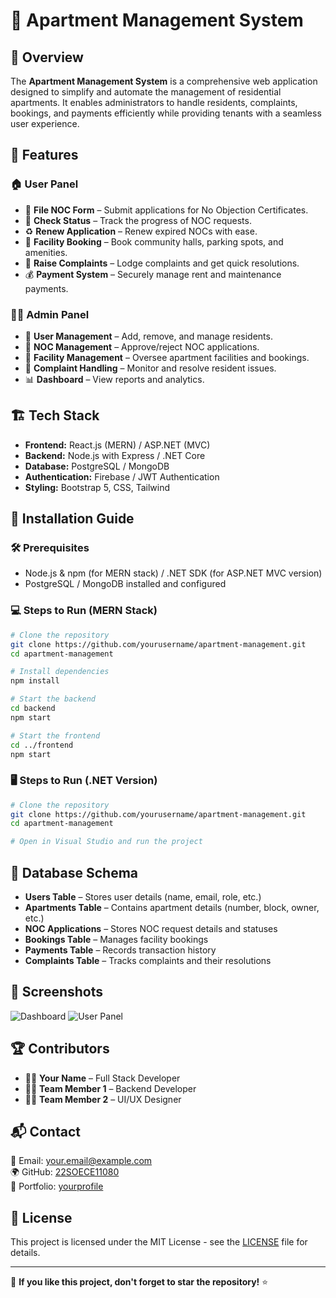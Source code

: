 # 🏢 Apartment Management System

## 📌 Overview
The **Apartment Management System** is a comprehensive web application designed to simplify and automate the management of residential apartments. It enables administrators to handle residents, complaints, bookings, and payments efficiently while providing tenants with a seamless user experience.

## 🚀 Features
### 🏠 User Panel
- 📄 **File NOC Form** – Submit applications for No Objection Certificates.
- 🔎 **Check Status** – Track the progress of NOC requests.
- ♻️ **Renew Application** – Renew expired NOCs with ease.
- 🛒 **Facility Booking** – Book community halls, parking spots, and amenities.
- 📢 **Raise Complaints** – Lodge complaints and get quick resolutions.
- 💰 **Payment System** – Securely manage rent and maintenance payments.

### 👨‍💼 Admin Panel
- 👥 **User Management** – Add, remove, and manage residents.
- 📂 **NOC Management** – Approve/reject NOC applications.
- 🏢 **Facility Management** – Oversee apartment facilities and bookings.
- 🚨 **Complaint Handling** – Monitor and resolve resident issues.
- 📊 **Dashboard** – View reports and analytics.

## 🏗️ Tech Stack
- **Frontend:** React.js (MERN) / ASP.NET (MVC)
- **Backend:** Node.js with Express / .NET Core
- **Database:** PostgreSQL / MongoDB
- **Authentication:** Firebase / JWT Authentication
- **Styling:** Bootstrap 5, CSS, Tailwind

## 🔧 Installation Guide
### 🛠 Prerequisites
- Node.js & npm (for MERN stack) / .NET SDK (for ASP.NET MVC version)
- PostgreSQL / MongoDB installed and configured

### 💻 Steps to Run (MERN Stack)
```sh
# Clone the repository
git clone https://github.com/yourusername/apartment-management.git
cd apartment-management

# Install dependencies
npm install

# Start the backend
cd backend
npm start

# Start the frontend
cd ../frontend
npm start
```

### 🖥️ Steps to Run (.NET Version)
```sh
# Clone the repository
git clone https://github.com/yourusername/apartment-management.git
cd apartment-management

# Open in Visual Studio and run the project
```

## 📜 Database Schema
- **Users Table** – Stores user details (name, email, role, etc.)
- **Apartments Table** – Contains apartment details (number, block, owner, etc.)
- **NOC Applications** – Stores NOC request details and statuses
- **Bookings Table** – Manages facility bookings
- **Payments Table** – Records transaction history
- **Complaints Table** – Tracks complaints and their resolutions

## 📸 Screenshots
![Dashboard](https://your-image-link.com)
![User Panel](https://your-image-link.com)

## 🏆 Contributors
- 👨‍💻 **Your Name** – Full Stack Developer
- 👨‍💻 **Team Member 1** – Backend Developer
- 👩‍💻 **Team Member 2** – UI/UX Designer

## 📬 Contact
📧 Email: your.email@example.com  
🌍 GitHub: [22SOECE11080]((https://github.com/22SOECE11080/))  
🔗 Portfolio: [yourprofile](heshjoshiportfolio.netlify.app)

## 📜 License
This project is licensed under the MIT License - see the [LICENSE](LICENSE) file for details.

---

🌟 **If you like this project, don't forget to star the repository!** ⭐

